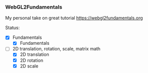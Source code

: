 ### WebGL2Fundamentals
My personal take on great tutorial https://webgl2fundamentals.org

Status:

- [x] Fundamentals
  - [x] Fundamentals

- [ ] 2D translation, rotation, scale, matrix math
  - [x] 2D translation
  - [x] 2D rotation
  - [x] 2D scale
